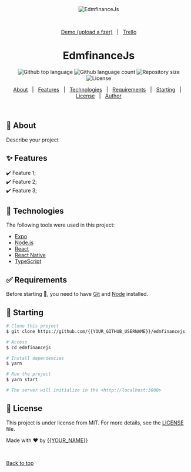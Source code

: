 <div align="center" id="top">
  <img src="./.github/app.gif" alt="EdmfinanceJs" />

  &#xa0;

  <a href="">Demo (upload a fzer)</a> &#xa0; | &#xa0;
  <a href="https://trello.com/c/T5UHscbz/5-cpm-003-attreadme">Trello</a>
</div>

<h1 align="center">EdmfinanceJs</h1>

<p align="center">
  <img alt="Github top language" src="https://img.shields.io/github/languages/top/{{YOUR_GITHUB_USERNAME}}/edmfinancejs?color=56BEB8">

  <img alt="Github language count" src="https://img.shields.io/github/languages/count/{{YOUR_GITHUB_USERNAME}}/edmfinancejs?color=56BEB8">

  <img alt="Repository size" src="https://img.shields.io/github/repo-size/{{YOUR_GITHUB_USERNAME}}/edmfinancejs?color=56BEB8">

  <img alt="License" src="https://img.shields.io/github/license/{{YOUR_GITHUB_USERNAME}}/edmfinancejs?color=56BEB8">

  <!-- <img alt="Github issues" src="https://img.shields.io/github/issues/{{YOUR_GITHUB_USERNAME}}/edmfinancejs?color=56BEB8" /> -->

  <!-- <img alt="Github forks" src="https://img.shields.io/github/forks/{{YOUR_GITHUB_USERNAME}}/edmfinancejs?color=56BEB8" /> -->

  <!-- <img alt="Github stars" src="https://img.shields.io/github/stars/{{YOUR_GITHUB_USERNAME}}/edmfinancejs?color=56BEB8" /> -->
</p>

<!-- Status -->

<!-- <h4 align="center">
	🚧  EdmfinanceJs 🚀 Under construction...  🚧
</h4>

<hr> -->

<p align="center">
  <a href="#dart-about">About</a> &#xa0; | &#xa0;
  <a href="#sparkles-features">Features</a> &#xa0; | &#xa0;
  <a href="#rocket-technologies">Technologies</a> &#xa0; | &#xa0;
  <a href="#white_check_mark-requirements">Requirements</a> &#xa0; | &#xa0;
  <a href="#checkered_flag-starting">Starting</a> &#xa0; | &#xa0;
  <a href="#memo-license">License</a> &#xa0; | &#xa0;
  <a href="https://github.com/{{YOUR_GITHUB_USERNAME}}" target="_blank">Author</a>
</p>

<br>

## :dart: About ##

Describe your project

## :sparkles: Features ##

:heavy_check_mark: Feature 1;\
:heavy_check_mark: Feature 2;\
:heavy_check_mark: Feature 3;

## :rocket: Technologies ##

The following tools were used in this project:

- [Expo](https://expo.io/)
- [Node.js](https://nodejs.org/en/)
- [React](https://pt-br.reactjs.org/)
- [React Native](https://reactnative.dev/)
- [TypeScript](https://www.typescriptlang.org/)

## :white_check_mark: Requirements ##

Before starting :checkered_flag:, you need to have [Git](https://git-scm.com) and [Node](https://nodejs.org/en/) installed.

## :checkered_flag: Starting ##

```bash
# Clone this project
$ git clone https://github.com/{{YOUR_GITHUB_USERNAME}}/edmfinancejs

# Access
$ cd edmfinancejs

# Install dependencies
$ yarn

# Run the project
$ yarn start

# The server will initialize in the <http://localhost:3000>
```

## :memo: License ##

This project is under license from MIT. For more details, see the [LICENSE](LICENSE.md) file.


Made with :heart: by <a href="https://github.com/{{YOUR_GITHUB_USERNAME}}" target="_blank">{{YOUR_NAME}}</a>

&#xa0;

<a href="#top">Back to top</a>
